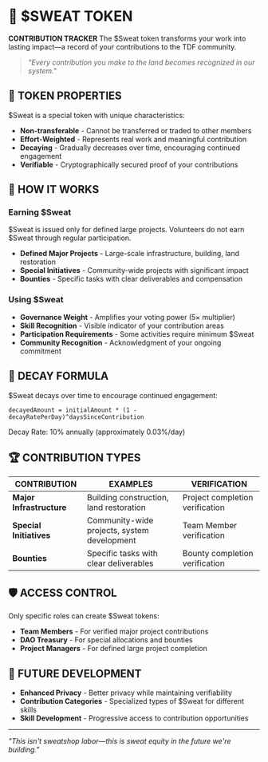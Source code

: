 # 💪 $SWEAT TOKEN

**CONTRIBUTION TRACKER** The $Sweat token transforms your work into lasting impact—a record of your contributions to the TDF community.

> *"Every contribution you make to the land becomes recognized in our system."*

## 🧪 TOKEN PROPERTIES

$Sweat is a special token with unique characteristics:

- **Non-transferable** - Cannot be transferred or traded to other members
- **Effort-Weighted** - Represents real work and meaningful contribution
- **Decaying** - Gradually decreases over time, encouraging continued engagement
- **Verifiable** - Cryptographically secured proof of your contributions

## 🔄 HOW IT WORKS

### Earning $Sweat
$Sweat is issued only for defined large projects. Volunteers do not earn $Sweat through regular participation.

- **Defined Major Projects** - Large-scale infrastructure, building, land restoration
- **Special Initiatives** - Community-wide projects with significant impact
- **Bounties** - Specific tasks with clear deliverables and compensation

### Using $Sweat
- **Governance Weight** - Amplifies your voting power (5× multiplier)
- **Skill Recognition** - Visible indicator of your contribution areas
- **Participation Requirements** - Some activities require minimum $Sweat
- **Community Recognition** - Acknowledgment of your ongoing commitment

## 🧮 DECAY FORMULA

$Sweat decays over time to encourage continued engagement:

```
decayedAmount = initialAmount * (1 - decayRatePerDay)^daysSinceContribution
```

Decay Rate: 10% annually (approximately 0.03%/day)

## 🏆 CONTRIBUTION TYPES

| CONTRIBUTION | EXAMPLES | VERIFICATION |
|--------------|----------|-------------|
| **Major Infrastructure** | Building construction, land restoration | Project completion verification |
| **Special Initiatives** | Community-wide projects, system development | Team Member verification |
| **Bounties** | Specific tasks with clear deliverables | Bounty completion verification |

## 🛡️ ACCESS CONTROL

Only specific roles can create $Sweat tokens:
- **Team Members** - For verified major project contributions
- **DAO Treasury** - For special allocations and bounties
- **Project Managers** - For defined large project completion

## 🔮 FUTURE DEVELOPMENT

- **Enhanced Privacy** - Better privacy while maintaining verifiability
- **Contribution Categories** - Specialized types of $Sweat for different skills
- **Skill Development** - Progressive access to contribution opportunities

---

*"This isn't sweatshop labor—this is sweat equity in the future we're building."*
